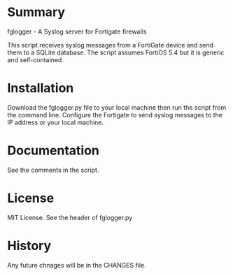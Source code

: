 # Summary
fglogger - A Syslog server for Fortigate firewalls

This script receives syslog messages from a FortiGate device and send them to a SQLite database. The script assumes FortiOS 5.4 but it is generic and self-contained. 

# Installation
Download the fglogger.py file to your local machine then run the script from the command line.
Configure the Fortigate to send syslog messages to the IP address or your local machine.

# Documentation
See the comments in the script.

# License
MIT License. See the header of fglogger.py

# History
Any future chnages will be in the CHANGES file.
